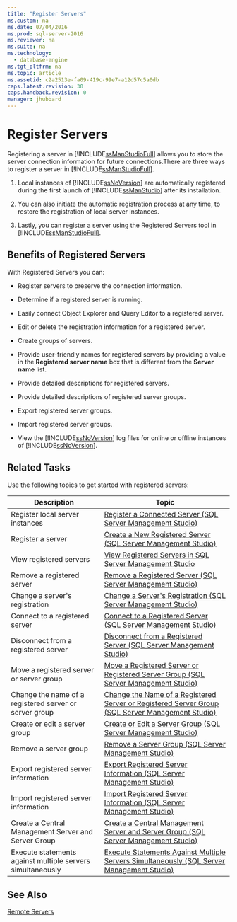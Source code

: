 ```yaml
---
title: "Register Servers"
ms.custom: na
ms.date: 07/04/2016
ms.prod: sql-server-2016
ms.reviewer: na
ms.suite: na
ms.technology: 
  - database-engine
ms.tgt_pltfrm: na
ms.topic: article
ms.assetid: c2a2513e-fa09-419c-99e7-a12d57c5a0db
caps.latest.revision: 30
caps.handback.revision: 0
manager: jhubbard
---
```

# Register Servers
Registering a server in [!INCLUDE[ssManStudioFull](../../Topics/TopicNameContainA/tokens/ssManStudioFull_md.md)] allows you to store the server connection information for future connections.There are three ways to register a server in [!INCLUDE[ssManStudioFull](../../Topics/TopicNameContainA/tokens/ssManStudioFull_md.md)].  
  
1.  Local instances of [!INCLUDE[ssNoVersion](../../Topics/TopicNameContainA/tokens/ssNoVersion_md.md)] are automatically registered during the first launch of [!INCLUDE[ssManStudio](../../Topics/TopicNameContainA/tokens/ssManStudio_md.md)] after its installation.  
  
2.  You can also initiate the automatic registration process at any time, to restore the registration of local server instances.  
  
3.  Lastly, you can register a server using the Registered Servers tool in [!INCLUDE[ssManStudioFull](../../Topics/TopicNameContainA/tokens/ssManStudioFull_md.md)].  
  
## Benefits of Registered Servers  
 With Registered Servers you can:  
  
-   Register servers to preserve the connection information.  
  
-   Determine if a registered server is running.  
  
-   Easily connect Object Explorer and Query Editor to a registered server.  
  
-   Edit or delete the registration information for a registered server.  
  
-   Create groups of servers.  
  
-   Provide user-friendly names for registered servers by providing a value in the **Registered server name** box that is different from the **Server name** list.  
  
-   Provide detailed descriptions for registered servers.  
  
-   Provide detailed descriptions of registered server groups.  
  
-   Export registered server groups.  
  
-   Import registered server groups.  
  
-   View the [!INCLUDE[ssNoVersion](../../Topics/TopicNameContainA/tokens/ssNoVersion_md.md)] log files for online or offline instances of [!INCLUDE[ssNoVersion](../../Topics/TopicNameContainA/tokens/ssNoVersion_md.md)].  
  
## Related Tasks  
 Use the following topics to get started with registered servers:  
  
|**Description**|**Topic**|  
|---------------------|---------------|  
|Register local server instances|[Register a Connected Server (SQL Server Management Studio)](../../Topics/TopicNameContainA/Register-a-Connected-Server--SQL-Server-Management-Studio-.md)|  
|Register a server|[Create a New Registered Server (SQL Server Management Studio)](../../Topics/TopicNameContainA/Create-a-New-Registered-Server--SQL-Server-Management-Studio-.md)|  
|View registered servers|[View Registered Servers in SQL Server Management Studio](../../Topics/TopicNameNotContainA/View-Registered-Servers-in-SQL-Server-Management-Studio.md)|  
|Remove a registered server|[Remove a Registered Server (SQL Server Management Studio)](../../Topics/TopicNameContainA/Remove-a-Registered-Server--SQL-Server-Management-Studio-.md)|  
|Change a server's registration|[Change a Server's Registration (SQL Server Management Studio)](../../Topics/TopicNameContainA/Change-a-Server-s-Registration--SQL-Server-Management-Studio-.md)|  
|Connect to a registered server|[Connect to a Registered Server (SQL Server Management Studio)](../../Topics/TopicNameContainA/Connect-to-a-Registered-Server--SQL-Server-Management-Studio-.md)|  
|Disconnect from a registered server|[Disconnect from a Registered Server (SQL Server Management Studio)](../../Topics/TopicNameContainA/Disconnect-from-a-Registered-Server--SQL-Server-Management-Studio-.md)|  
|Move a registered server or server group|[Move a Registered Server or Registered Server Group (SQL Server Management Studio)](../../Topics/TopicNameContainA/Move-a-Registered-Server-or-Registered-Server-Group--SQL-Server-Management-Studio-.md)|  
|Change the name of a registered server or server group|[Change the Name of a Registered Server or Registered Server Group (SQL Server Management Studio)](../../Topics/TopicNameContainA/Change-the-Name-of-a-Registered-Server-or-Registered-Server-Group--SQL-Server-Management-Studio-.md)|  
|Create or edit a server group|[Create or Edit a Server Group (SQL Server Management Studio)](../../Topics/TopicNameContainA/Create-or-Edit-a-Server-Group--SQL-Server-Management-Studio-.md)|  
|Remove a server group|[Remove a Server Group (SQL Server Management Studio)](../../Topics/TopicNameContainA/Remove-a-Server-Group--SQL-Server-Management-Studio-.md)|  
|Export registered server information|[Export Registered Server Information (SQL Server Management Studio)](../../Topics/TopicNameNotContainA/Export-Registered-Server-Information--SQL-Server-Management-Studio-.md)|  
|Import registered server information|[Import Registered Server Information (SQL Server Management Studio)](../../Topics/TopicNameNotContainA/Import-Registered-Server-Information--SQL-Server-Management-Studio-.md)|  
|Create a Central Management Server and Server Group|[Create a Central Management Server and Server Group (SQL Server Management Studio)](../../Topics/TopicNameContainA/Create-a-Central-Management-Server-and-Server-Group--SQL-Server-Management-Studio-.md)|  
|Execute statements against multiple servers simultaneously|[Execute Statements Against Multiple Servers Simultaneously (SQL Server Management Studio)](../../Topics/TopicNameNotContainA/Execute-Statements-Against-Multiple-Servers-Simultaneously--SQL-Server-Management-Studio-.md)|  
  
## See Also  
 [Remote Servers](../../Topics/TopicNameNotContainA/Remote-Servers.md)